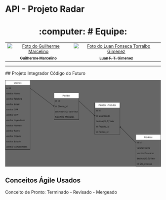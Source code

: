 # API - Projeto Radar

<div align="center">


<h1> :computer: # Equipe: </h1>

</div>

<table align="center">
  <tr>
    <td align="center">
      <a href="https://github.com/GuiHSM">
        <img src="https://avatars.githubusercontent.com/u/18469074?v=4" width="100px;" alt="Foto do Guilherme Marcelino"/><br>
        <sub>
          <b>Guilherme Marcelino</b>
        </sub>
      </a>
    </td>
    <td align="center">
      <a href="https://github.com/Luanftg">
        <img src="https://avatars.githubusercontent.com/u/51548623?v=4" width="100px;" alt="Foto do Luan Fonseca Torralbo Gimenez"/><br>
        <sub>
          <b>Luan F. T. Gimenez</b>
        </sub>
      </a>
    </td>
    </tr>
</table>

<hr>
## Projeto Integrador Código do Futuro

![Alt text](abstraction.png)

## Conceitos Ágile Usados

Conceito de Pronto: Terminado - Revisado - Mergeado
